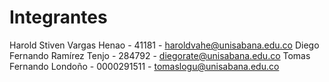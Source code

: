 # Integrantes
Harold Stiven Vargas Henao - 41181 - haroldvahe@unisabana.edu.co
Diego Fernando Ramírez Tenjo - 284792 - diegorate@unisabana.edu.co
Tomas Fernando Londoño - 0000291511 - tomaslogu@unisabana.edu.co

